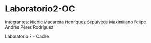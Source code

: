 Laboratorio2-OC
===============
Integrantes:
              Nicole Macarena Henríquez Sepúlveda
              Maximiliano Felipe Andrés Pérez Rodríguez

Laboratorio 2 - Cache
